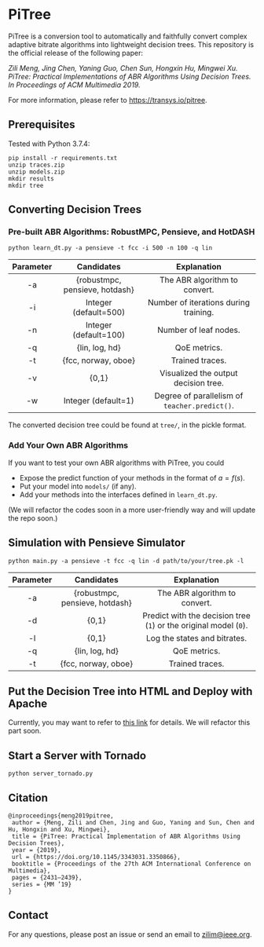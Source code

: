 # PiTree

PiTree is a conversion tool to automatically and faithfully convert complex adaptive bitrate algorithms into lightweight decision trees. This repository is the official release of the following paper:

*Zili Meng, Jing Chen, Yaning Guo, Chen Sun, Hongxin Hu, Mingwei Xu. PiTree: Practical Implementations of ABR Algorithms Using Decision Trees. In Proceedings of ACM Multimedia 2019.*

For more information, please refer to https://transys.io/pitree.

## Prerequisites

Tested with Python 3.7.4:

```console
pip install -r requirements.txt
unzip traces.zip
unzip models.zip
mkdir results
mkdir tree
```

## Converting Decision Trees

### Pre-built ABR Algorithms: RobustMPC, Pensieve, and HotDASH

```console
python learn_dt.py -a pensieve -t fcc -i 500 -n 100 -q lin
```

Parameter | Candidates | Explanation
:-: | :-: | :-:
-a | {robustmpc, pensieve, hotdash} | The ABR algorithm to convert.
-i | Integer (default=500) | Number of iterations during training.
-n | Integer (default=100) | Number of leaf nodes.
-q | {lin, log, hd} | QoE metrics.
-t | {fcc, norway, oboe} | Trained traces.
-v | {0,1} | Visualized the output decision tree.
-w | Integer (default=1) | Degree of parallelism of `teacher.predict()`.

The converted decision tree could be found at `tree/`, in the pickle format.

### Add Your Own ABR Algorithms

If you want to test your own ABR algorithms with PiTree, you could

- Expose the predict function of your methods in the format of $a=f(s)$.
- Put your model into `models/` (if any).
- Add your methods into the interfaces defined in `learn_dt.py`.

(We will refactor the codes soon in a more user-friendly way and will update the repo soon.)

## Simulation with Pensieve Simulator

```console
python main.py -a pensieve -t fcc -q lin -d path/to/your/tree.pk -l
```

Parameter | Candidates | Explanation
:-: | :-: | :-:
-a | {robustmpc, pensieve, hotdash} | The ABR algorithm to convert.
-d | {0,1} | Predict with the decision tree (`1`) or the original model (`0`).
-l | {0,1} | Log the states and bitrates.
-q | {lin, log, hd} | QoE metrics.
-t | {fcc, norway, oboe} | Trained traces.

## Put the Decision Tree into HTML and Deploy with Apache

Currently, you may want to refer to [this link](https://github.com/transys-project/metis/tree/master/case-deploy) for details. We will refactor this part soon.

## Start a Server with Tornado

```console
python server_tornado.py
```

## Citation

```text
@inproceedings{meng2019pitree,
 author = {Meng, Zili and Chen, Jing and Guo, Yaning and Sun, Chen and Hu, Hongxin and Xu, Mingwei},
 title = {PiTree: Practical Implementation of ABR Algorithms Using Decision Trees},
 year = {2019},
 url = {https://doi.org/10.1145/3343031.3350866},
 booktitle = {Proceedings of the 27th ACM International Conference on Multimedia},
 pages = {2431–2439},
 series = {MM ’19}
}
```

## Contact

For any questions, please post an issue or send an email to [zilim@ieee.org](mailto:zilim@ieee.org).
